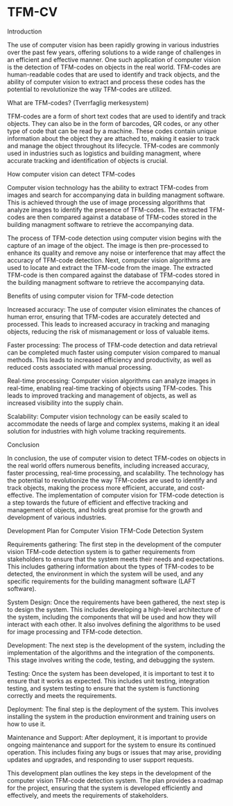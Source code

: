 # TFM-CV

Introduction

The use of computer vision has been rapidly growing in various industries over the past few years, offering solutions to a wide range of challenges in an efficient and effective manner. One such application of computer vision is the detection of TFM-codes on objects in the real world. TFM-codes are human-readable codes that are used to identify and track objects, and the ability of computer vision to extract and process these codes has the potential to revolutionize the way TFM-codes are utilized.

What are TFM-codes? (Tverrfaglig merkesystem)

TFM-codes are a form of short text codes that are used to identify and track objects. They can also be in the form of barcodes, QR codes, or any other type of code that can be read by a machine. These codes contain unique information about the object they are attached to, making it easier to track and manage the object throughout its lifecycle. TFM-codes are commonly used in industries such as logistics and building managment, where accurate tracking and identification of objects is crucial. 

How computer vision can detect TFM-codes

Computer vision technology has the ability to extract TFM-codes from images and search for accompanying data in building managment software. This is achieved through the use of image processing algorithms that analyze images to identify the presence of TFM-codes. The extracted TFM-codes are then compared against a database of TFM-codes stored in the building managment software to retrieve the accompanying data.

The process of TFM-code detection using computer vision begins with the capture of an image of the object. The image is then pre-processed to enhance its quality and remove any noise or interference that may affect the accuracy of TFM-code detection. Next, computer vision algorithms are used to locate and extract the TFM-code from the image. The extracted TFM-code is then compared against the database of TFM-codes stored in the building managment software to retrieve the accompanying data.

Benefits of using computer vision for TFM-code detection

Increased accuracy: The use of computer vision eliminates the chances of human error, ensuring that TFM-codes are accurately detected and processed. This leads to increased accuracy in tracking and managing objects, reducing the risk of mismanagement or loss of valuable items.

Faster processing: The process of TFM-code detection and data retrieval can be completed much faster using computer vision compared to manual methods. This leads to increased efficiency and productivity, as well as reduced costs associated with manual processing.

Real-time processing: Computer vision algorithms can analyze images in real-time, enabling real-time tracking of objects using TFM-codes. This leads to improved tracking and management of objects, as well as increased visibility into the supply chain.

Scalability: Computer vision technology can be easily scaled to accommodate the needs of large and complex systems, making it an ideal solution for industries with high volume tracking requirements.

Conclusion

In conclusion, the use of computer vision to detect TFM-codes on objects in the real world offers numerous benefits, including increased accuracy, faster processing, real-time processing, and scalability. The technology has the potential to revolutionize the way TFM-codes are used to identify and track objects, making the process more efficient, accurate, and cost-effective. The implementation of computer vision for TFM-code detection is a step towards the future of efficient and effective tracking and management of objects, and holds great promise for the growth and development of various industries.


Development Plan for Computer Vision TFM-Code Detection System

Requirements gathering: The first step in the development of the computer vision TFM-code detection system is to gather requirements from stakeholders to ensure that the system meets their needs and expectations. This includes gathering information about the types of TFM-codes to be detected, the environment in which the system will be used, and any specific requirements for the building managment software (LAFT software).

System Design: Once the requirements have been gathered, the next step is to design the system. This includes developing a high-level architecture of the system, including the components that will be used and how they will interact with each other. It also involves defining the algorithms to be used for image processing and TFM-code detection.

Development: The next step is the development of the system, including the implementation of the algorithms and the integration of the components. This stage involves writing the code, testing, and debugging the system.

Testing: Once the system has been developed, it is important to test it to ensure that it works as expected. This includes unit testing, integration testing, and system testing to ensure that the system is functioning correctly and meets the requirements.

Deployment: The final step is the deployment of the system. This involves installing the system in the production environment and training users on how to use it.

Maintenance and Support: After deployment, it is important to provide ongoing maintenance and support for the system to ensure its continued operation. This includes fixing any bugs or issues that may arise, providing updates and upgrades, and responding to user support requests.

This development plan outlines the key steps in the development of the computer vision TFM-code detection system. The plan provides a roadmap for the project, ensuring that the system is developed efficiently and effectively, and meets the requirements of stakeholders.





